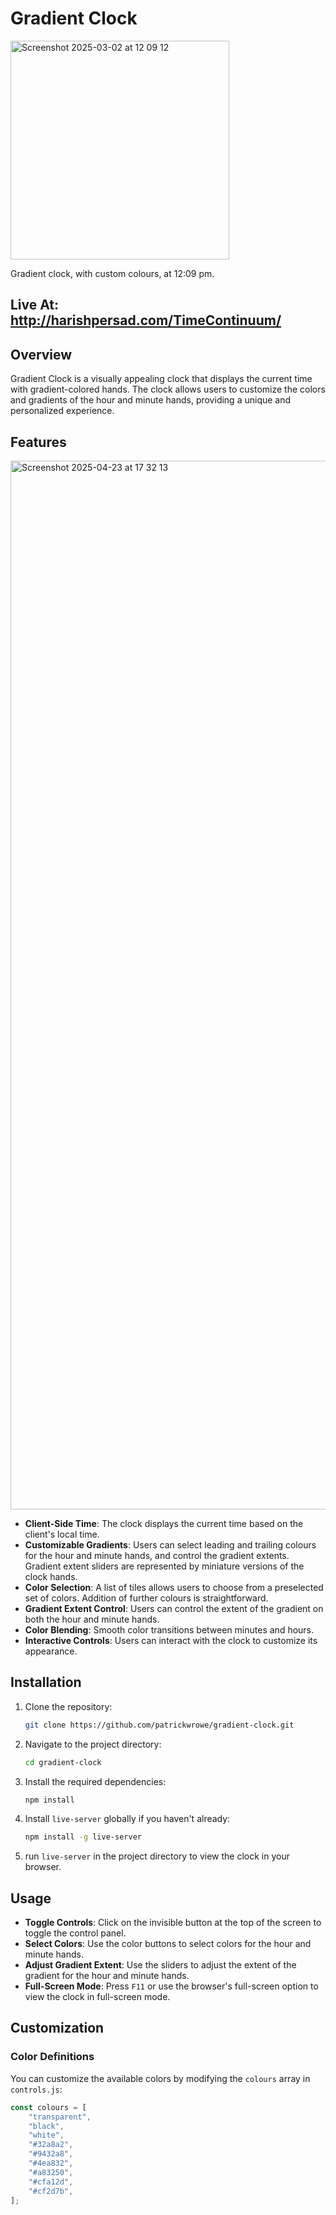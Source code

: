 # Gradient Clock

<img width="350" alt="Screenshot 2025-03-02 at 12 09 12" src="https://github.com/user-attachments/assets/d8a2dbb6-2e95-4b88-a90a-7cae904da7c2" />

Gradient clock, with custom colours, at 12:09 pm. 

## Live At: http://harishpersad.com/TimeContinuum/

## Overview

Gradient Clock is a visually appealing clock that displays the current time with gradient-colored hands. The clock allows users to customize the colors and gradients of the hour and minute hands, providing a unique and personalized experience.

## Features

<img width="1678" alt="Screenshot 2025-04-23 at 17 32 13" src="https://github.com/user-attachments/assets/ab1528c5-a1ef-441e-91a1-018e7ee5031c" />

- **Client-Side Time**: The clock displays the current time based on the client's local time.
- **Customizable Gradients**: Users can select leading and trailing colours for the hour and minute hands, and control the gradient extents. Gradient extent sliders are represented by miniature versions of the clock hands.
- **Color Selection**: A list of tiles allows users to choose from a preselected set of colors. Addition of further colours is straightforward.
- **Gradient Extent Control**: Users can control the extent of the gradient on both the hour and minute hands.
- **Color Blending**: Smooth color transitions between minutes and hours.
- **Interactive Controls**: Users can interact with the clock to customize its appearance.

## Installation

1. Clone the repository:
    ```bash
    git clone https://github.com/patrickwrowe/gradient-clock.git
    ```
2. Navigate to the project directory:
    ```bash
    cd gradient-clock
    ```
3. Install the required dependencies:
    ```bash
    npm install
    ```
4. Install `live-server` globally if you haven't already:
    ```bash
    npm install -g live-server
    ```
3. run `live-server` in the project directory to view the clock in your browser.     

## Usage

- **Toggle Controls**: Click on the invisible button at the top of the screen to toggle the control panel.
- **Select Colors**: Use the color buttons to select colors for the hour and minute hands.
- **Adjust Gradient Extent**: Use the sliders to adjust the extent of the gradient for the hour and minute hands.
- **Full-Screen Mode**: Press `F11` or use the browser's full-screen option to view the clock in full-screen mode.

## Customization

### Color Definitions

You can customize the available colors by modifying the `colours` array in `controls.js`:

```javascript
const colours = [
    "transparent",
    "black",
    "white",
    "#32a8a2",
    "#9432a8",
    "#4ea832",
    "#a83250",
    "#cfa12d",
    "#cf2d7b",
];
